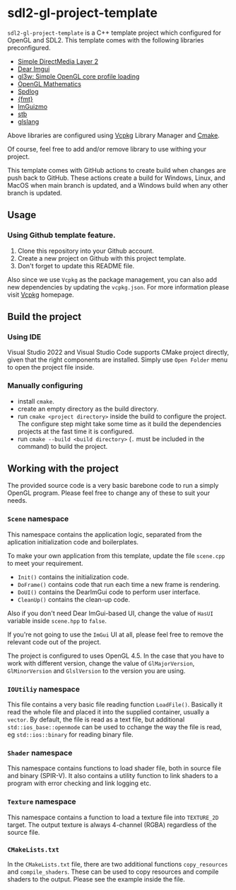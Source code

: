 # sdl2-gl-project-template

`sdl2-gl-project-template` is a C++ template project which configured for OpenGL and SDL2. This template comes with the following libraries preconfigured.

* [Simple DirectMedia Layer 2](http://libsdl.org/)
* [Dear Imgui](https://github.com/ocornut/imgui)
* [gl3w: Simple OpenGL core profile loading](https://github.com/skaslev/gl3w)
* [OpenGL Mathematics](https://github.com/g-truc/glm)
* [Spdlog](https://github.com/gabime/spdlog)
* [{fmt}](https://github.com/fmtlib/fmt)
* [ImGuizmo](https://github.com/CedricGuillemet/ImGuizmo)
* [stb](https://github.com/nothings/stb)
* [glslang](https://github.com/KhronosGroup/glslang)

Above libraries are configured using [Vcpkg](https://github.com/microsoft/vcpkg) Library Manager and [Cmake](https://cmake.org/). 

Of course, feel free to add and/or remove library to use withing your project.

This template comes with GitHub actions to create build when changes are push back to GitHub. These actions create a build for Windows, Linux, and MacOS when main branch is updated, and a Windows build when any other branch is updated.

## Usage

### Using Github template feature.

1. Clone this repository into your Github account.
2. Create a new project on Github with this project template.
3. Don't forget to update this README file.

Also since we use `Vcpkg` as the package management, you can also add new dependencies by updating the `vcpkg.json`. For more information please visit [Vcpkg](https://github.com/microsoft/vcpkg) homepage.

## Build the project

### Using IDE

Visual Studio 2022 and Visual Studio Code supports CMake project directly, given that the right components are installed. Simply use `Open Folder` menu to open the project file inside.

### Manually configuring
* install `cmake`.
* create an empty directory as the build directory.
* run `cmake <project directory>` inside the build to configure the project. The configure step might take some time as it build the dependencies projects at the fast time it is configured. 
* run `cmake --build <build directory>` (`.` must be included in the command) to build the project.

## Working with the project

The provided source code is a very basic barebone code to run a simply OpenGL program. Please feel free to change any of these to suit your needs.

### `Scene` namespace
This namespace contains the application logic, separated from the aplication initialization code and boilerplates.

To make your own application from this template, update the file `scene.cpp` to meet your requirement. 

* `Init()` contains the initialization code.
* `DoFrame()` contains code that run each time a new frame is rendering.
* `DoUI()` contains the DearImGui code to perform user interface.
* `CleanUp()` contains the clean-up code.

Also if you don't need Dear ImGui-based UI, change the value of `HasUI` variable inside `scene.hpp` to `false`.

If you're not going to use the `ImGui` UI at all, please feel free to remove the relevant code out of the project.

The project is configured to uses OpenGL 4.5. In the case that you have to work with different version, change the value of `GlMajorVersion`, `GlMinorVersion` and `GlslVersion` to the version you are using.

### `IOUtiliy` namespace

This file contains a very basic file reading function `LoadFile()`. Basically it read the whole file and placed it into the supplied container, usually a `vector`. By default, the file is read as a text file, but additional `std::ios_base::openmode` can be used to cchange the way the file is read, eg `std::ios::binary` for reading binary file.

### `Shader` namespace

This namespace contains functions to load shader file, both in source file and binary (SPIR-V). It also contains a utility function to link shaders to a program with error checking and link logging etc.

### `Texture` namespace

This namespace contains a function to load a texture file into `TEXTURE_2D` target. The output texture is always 4-channel (RGBA) regardless of the source file.

### `CMakeLists.txt`

In the `CMakeLists.txt` file, there are two additional functions `copy_resources` and `compile_shaders`. These can be used to copy resources and compile shaders to the output. Please see the example inside the file.